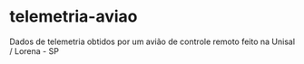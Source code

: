 # telemetria-aviao
Dados de telemetria obtidos por um avião de controle remoto feito na Unisal / Lorena - SP
